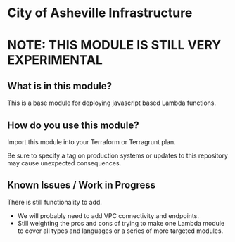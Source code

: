 # City of Asheville Infrastructure

**NOTE: THIS MODULE IS STILL VERY EXPERIMENTAL**
================================================

## What is in this module?
This is a base module for deploying javascript based Lambda functions. 

## How do you use this module?

Import this module into your Terraform or Terragrunt plan.

Be sure to specify a tag on production systems or updates to this repository may cause unexpected consequences.

## Known Issues / Work in Progress

There is still functionality to add. 

* We will probably need to add VPC connectivity and endpoints. 
* Still weighting the pros and cons of trying to make one Lambda module to cover all types and languages or a series of more targeted modules. 

